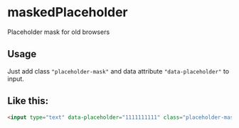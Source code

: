 # maskedPlaceholder
Placeholder mask for old browsers

Usage
-----
Just add class `"placeholder-mask"` and data attribute `"data-placeholder"` to input.

Like this:
-----
```html
<input type="text" data-placeholder="1111111111" class="placeholder-mask">
```


